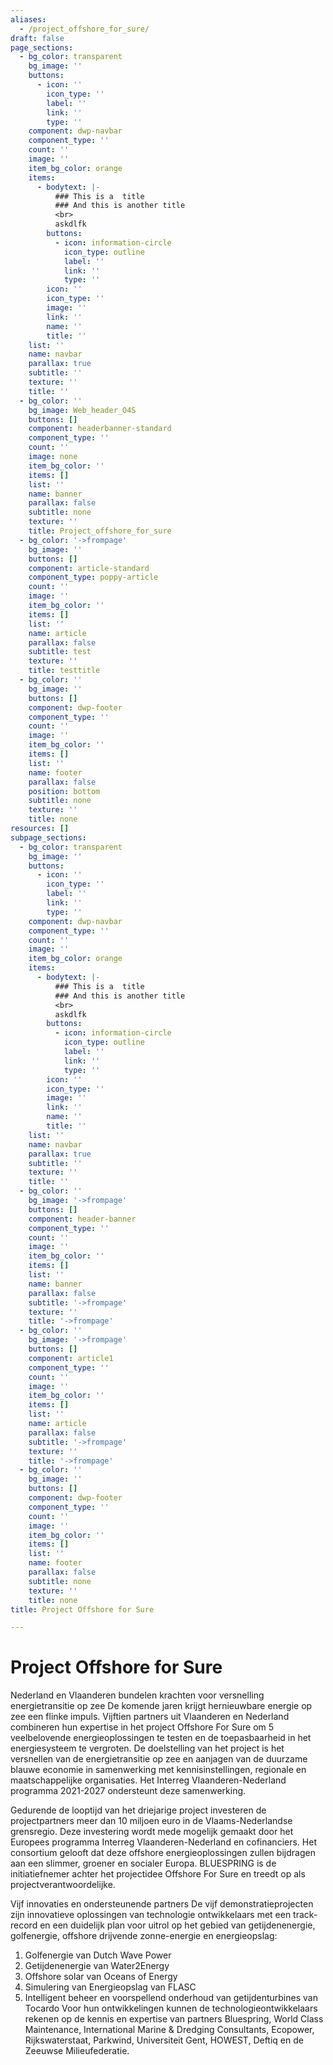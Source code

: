 ```yaml
---
aliases:
  - /project_offshore_for_sure/
draft: false
page_sections:
  - bg_color: transparent
    bg_image: ''
    buttons:
      - icon: ''
        icon_type: ''
        label: ''
        link: ''
        type: ''
    component: dwp-navbar
    component_type: ''
    count: ''
    image: ''
    item_bg_color: orange
    items:
      - bodytext: |-
          ### This is a  title
          ### And this is another title
          <br>
          askdlfk
        buttons:
          - icon: information-circle
            icon_type: outline
            label: ''
            link: ''
            type: ''
        icon: ''
        icon_type: ''
        image: ''
        link: ''
        name: ''
        title: ''
    list: ''
    name: navbar
    parallax: true
    subtitle: ''
    texture: ''
    title: ''
  - bg_color: ''
    bg_image: Web_header_O4S
    buttons: []
    component: headerbanner-standard
    component_type: ''
    count: ''
    image: none
    item_bg_color: ''
    items: []
    list: ''
    name: banner
    parallax: false
    subtitle: none
    texture: ''
    title: Project_offshore_for_sure
  - bg_color: '->frompage'
    bg_image: ''
    buttons: []
    component: article-standard
    component_type: poppy-article
    count: ''
    image: ''
    item_bg_color: ''
    items: []
    list: ''
    name: article
    parallax: false
    subtitle: test
    texture: ''
    title: testtitle
  - bg_color: ''
    bg_image: ''
    buttons: []
    component: dwp-footer
    component_type: ''
    count: ''
    image: ''
    item_bg_color: ''
    items: []
    list: ''
    name: footer
    parallax: false
    position: bottom
    subtitle: none
    texture: ''
    title: none
resources: []
subpage_sections:
  - bg_color: transparent
    bg_image: ''
    buttons:
      - icon: ''
        icon_type: ''
        label: ''
        link: ''
        type: ''
    component: dwp-navbar
    component_type: ''
    count: ''
    image: ''
    item_bg_color: orange
    items:
      - bodytext: |-
          ### This is a  title
          ### And this is another title
          <br>
          askdlfk
        buttons:
          - icon: information-circle
            icon_type: outline
            label: ''
            link: ''
            type: ''
        icon: ''
        icon_type: ''
        image: ''
        link: ''
        name: ''
        title: ''
    list: ''
    name: navbar
    parallax: true
    subtitle: ''
    texture: ''
    title: ''
  - bg_color: ''
    bg_image: '->frompage'
    buttons: []
    component: header-banner
    component_type: ''
    count: ''
    image: ''
    item_bg_color: ''
    items: []
    list: ''
    name: banner
    parallax: false
    subtitle: '->frompage'
    texture: ''
    title: '->frompage'
  - bg_color: ''
    bg_image: '->frompage'
    buttons: []
    component: article1
    component_type: ''
    count: ''
    image: ''
    item_bg_color: ''
    items: []
    list: ''
    name: article
    parallax: false
    subtitle: '->frompage'
    texture: ''
    title: '->frompage'
  - bg_color: ''
    bg_image: ''
    buttons: []
    component: dwp-footer
    component_type: ''
    count: ''
    image: ''
    item_bg_color: ''
    items: []
    list: ''
    name: footer
    parallax: false
    subtitle: none
    texture: ''
    title: none
title: Project Offshore for Sure

---
```



# Project Offshore for Sure

Nederland en Vlaanderen bundelen krachten voor versnelling energietransitie op zee
De komende jaren krijgt hernieuwbare energie op zee een flinke impuls. Vijftien partners uit Vlaanderen en Nederland combineren hun expertise in het project Offshore For Sure om 5 veelbelovende energieoplossingen te testen en de toepasbaarheid in het energiesysteem te vergroten. De doelstelling van het project is het versnellen van de energietransitie op zee en aanjagen van de duurzame blauwe economie in samenwerking met kennisinstellingen, regionale en maatschappelijke organisaties. Het Interreg Vlaanderen-Nederland programma 2021-2027 ondersteunt deze samenwerking.

Gedurende de looptijd van het driejarige project investeren de projectpartners meer dan 10 miljoen euro in de Vlaams-Nederlandse grensregio. Deze investering wordt mede mogelijk gemaakt door het Europees programma Interreg Vlaanderen-Nederland en cofinanciers. Het consortium gelooft dat deze offshore energieoplossingen zullen bijdragen aan een slimmer, groener en socialer Europa. BLUESPRING is de initiatiefnemer achter het projectidee Offshore For Sure en treedt op als projectverantwoordelijke.

Vijf innovaties en ondersteunende partners
De vijf demonstratieprojecten zijn innovatieve oplossingen van technologie ontwikkelaars met een track-record en een duidelijk plan voor uitrol op het gebied van getijdenenergie, golfenergie, offshore drijvende zonne-energie en energieopslag:

1. Golfenergie van Dutch Wave Power
2. Getijdenenergie van Water2Energy
3. Offshore solar van Oceans of Energy
4. Simulering van Energieopslag van FLASC
5. Intelligent beheer en voorspellend onderhoud van getijdenturbines van Tocardo
Voor hun ontwikkelingen kunnen de technologieontwikkelaars rekenen op de kennis en expertise van partners Bluespring, World Class Maintenance, International Marine & Dredging Consultants, Ecopower, Rijkswaterstaat, Parkwind, Universiteit Gent, HOWEST, Deftiq en de Zeeuwse Milieufederatie.


